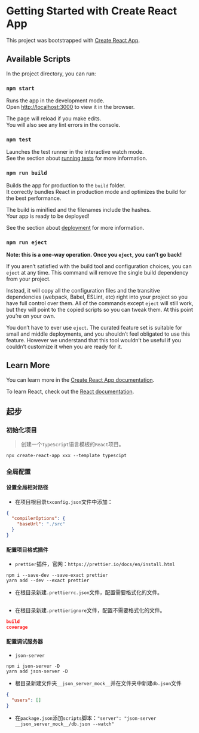 # Getting Started with Create React App

This project was bootstrapped with [Create React App](https://github.com/facebook/create-react-app).

## Available Scripts

In the project directory, you can run:

### `npm start`

Runs the app in the development mode.\
Open [http://localhost:3000](http://localhost:3000) to view it in the browser.

The page will reload if you make edits.\
You will also see any lint errors in the console.

### `npm test`

Launches the test runner in the interactive watch mode.\
See the section about [running tests](https://facebook.github.io/create-react-app/docs/running-tests) for more information.

### `npm run build`

Builds the app for production to the `build` folder.\
It correctly bundles React in production mode and optimizes the build for the best performance.

The build is minified and the filenames include the hashes.\
Your app is ready to be deployed!

See the section about [deployment](https://facebook.github.io/create-react-app/docs/deployment) for more information.

### `npm run eject`

**Note: this is a one-way operation. Once you `eject`, you can’t go back!**

If you aren’t satisfied with the build tool and configuration choices, you can `eject` at any time. This command will remove the single build dependency from your project.

Instead, it will copy all the configuration files and the transitive dependencies (webpack, Babel, ESLint, etc) right into your project so you have full control over them. All of the commands except `eject` will still work, but they will point to the copied scripts so you can tweak them. At this point you’re on your own.

You don’t have to ever use `eject`. The curated feature set is suitable for small and middle deployments, and you shouldn’t feel obligated to use this feature. However we understand that this tool wouldn’t be useful if you couldn’t customize it when you are ready for it.

## Learn More

You can learn more in the [Create React App documentation](https://facebook.github.io/create-react-app/docs/getting-started).

To learn React, check out the [React documentation](https://reactjs.org/).

## 起步

### 初始化项目

> 创建一个`TypeScript`语言模板的`React`项目。

```shell
npx create-react-app xxx --template typescipt
```

### 全局配置

#### 设置全局相对路径

- 在项目根目录`txconfig.json`文件中添加：

```json
{
  "compilerOptions": {
    "baseUrl": "./src"
  }
}
```

#### 配置项目格式插件

- `prettier`插件，官网：`https://prettier.io/docs/en/install.html`

```shell
npm i --save-dev --save-exact prettier
yarn add --dev --exact prettier
```

- 在根目录新建`.prettierrc.json`文件，配置需要格式化的文件。

```json

```

- 在根目录新建`.prettierignore`文件，配置不需要格式化的文件。

```json
build
coverage
```

#### 配置调试服务器

- `json-server`

```shell
npm i json-server -D
yarn add json-server -D
```

- 根目录新建文件夹`__json_server_mock__`并在文件夹中新建`db.json`文件

```json
{
  "users": []
}
```

- 在`package.json`添加`scripts`脚本：`"server": "json-server __json_server_mock__/db.json --watch"`
